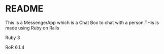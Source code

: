 # README

This is a MessengerApp which is a Chat Box to chat with a person.THis is made using Ruby on Rails

Ruby 3

RoR 6.1.4
